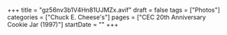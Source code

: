 +++
title = "gz56nv3b1V4Hn81UJMZx.avif"
draft = false
tags = ["Photos"]
categories = ["Chuck E. Cheese's"]
pages = ["CEC 20th Anniversary Cookie Jar (1997)"]
startDate = ""
+++
